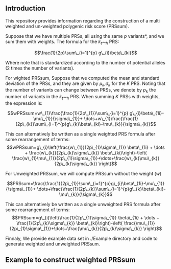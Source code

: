 ## Introduction

This repository provides information regarding the construction of a
multi weighted and un-weighted polygenic risk score (PRSsum).

Suppose that we have multiple PRSs, all using the same *p* variants\*,
and we sum them with weights. The formula for the *k*<sub>*t**h*</sub>
PRS:

$$\frac{1}{2p}\sum\_{i=1}^{p} g\_{i}\beta\_{ki}$$

Where note that is standardized according to the number of potential
alleles (2 times the number of variants).

For wighted PRSsum, Suppose that we computed the mean and standard
deviation of the PRSs, and they are given by
*μ*<sub>*k*</sub>,*σ*<sub>*k*</sub> for the *K* PRS. Noting that the
number of variants can change between PRSs, we denote by
*p*<sub>*k*</sub> the number of variants in the *k*<sub>*t**h*</sub>
PRS. When summing *K* PRSs with weights, the expression is:

$$wPRSsum=w\_{1}\frac{\frac{1}{2p\_{1}}\sum\_{i=1}^{p} g\_{i}\beta\_{1i}-\mu\_{1}}{\sigma\_{1}}+ \dots+w\_{1}\frac{\frac{1}{2p\_{k}}\sum\_{i=1}^{p}g\_{k}\beta\_{ki}-\mu\_{k}}{\sigma\_{k}}$$

This can alternatively be written as a single weighted PRS formula after
some rearrangement of terms:
$$wPRSsum=g\_{i}\left(\frac{w\_{1}}{2p\_{1}\sigma\_{1}} \beta\_{1i} + \dots + \frac{w\_{k}}{2p\_{k}\sigma\_{k}} \beta\_{ki}\right)-\left( \frac{w\_{1}\mu\_{1}}{2p\_{1}\sigma\_{1}}+\dots+\frac{w\_{k}\mu\_{k}}{2p\_{k}\sigma\_{k}} \right)$$

For Unweighted PRSsum, we will compute PRSsum without the weight (*w*)

$$PRSsum=\frac{\frac{1}{2p\_{1}}\sum\_{i=1}^{p}g\_{i}\beta\_{1i}-\mu\_{1}}{\sigma\_{1}}+ \dots+\frac{\frac{1}{2p\_{k}}\sum\_{i=1}^{p}g\_{k}\beta\_{ki}-\mu\_{k}}{\sigma\_{k}}$$

This can alternatively be written as a single unweighted PRS formula
after some rearrangement of terms:
$$PRSsum=g\_{i}\left(\frac{1}{2p\_{1}\sigma\_{1}} \beta\_{1i} + \dots + \frac{1}{2p\_{k}\sigma\_{k}} \beta\_{ki}\right)-\left( \frac{\mu\_{1}}{2p\_{1}\sigma\_{1}}+\dots+\frac{\mu\_{k}}{2p\_{k}\sigma\_{k}} \right)$$

Finnaly, We provide example data set in ./Example directory and code to
generate weighted and unweighted PRSsum.

## Example to construct weighted PRSsum
